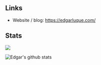 ## Links

- Website / blog: https://edgarluque.com/

## Stats

![](https://komarev.com/ghpvc/?username=edg-l)

![Edgar's github stats](https://github-readme-stats.vercel.app/api?username=edg-l&show_icons=true&theme=tokyonight&include_all_commits=true)
